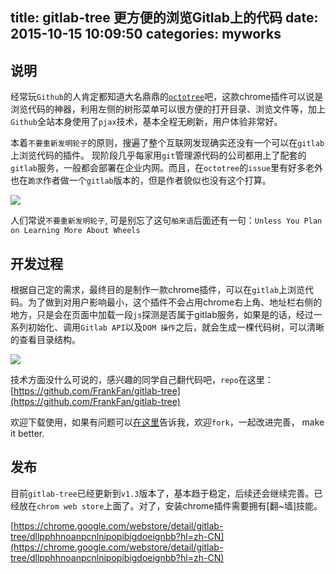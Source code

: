 title: gitlab-tree 更方便的浏览Gitlab上的代码
date: 2015-10-15 10:09:50
categories: myworks
---

## 说明
经常玩`Github`的人肯定都知道大名鼎鼎的[`octotree`](https://github.com/buunguyen/octotree)吧，这款chrome插件可以说是浏览代码的神器，利用左侧的树形菜单可以很方便的打开目录、浏览文件等，加上`Github`全站本身使用了`pjax`技术，基本全程无刷新，用户体验非常好。

本着`不要重新发明轮子`的原则，搜遍了整个互联网发现确实还没有一个可以在`gitlab`
上浏览代码的插件。
现阶段几乎每家用`git`管理源代码的公司都用上了配套的`gitlab`服务，一般都会部署在企业内网。而且，在`octotree`的`issue`里有好多老外也在`跪求`作者做一个`gitlab`版本的，但是作者貌似也没有这个打算。

![](http://images2015.cnblogs.com/blog/282019/201510/282019-20151029104304450-1035382532.jpg)

人们常说`不要重新发明轮子`, 可是别忘了这句`舶来语`后面还有一句：`Unless You Plan on Learning More About Wheels`


## 开发过程
根据自己定的需求，最终目的是制作一款chrome插件，可以在`gitlab`上浏览代码。为了做到对用户影响最小，这个插件不会占用chrome右上角、地址栏右侧的地方，只是会在页面中加载一段`js`探测是否属于gitlab服务，如果是的话，经过一系列初始化、调用`Gitlab API`以及`DOM 操作`之后，就会生成一棵代码树，可以清晰的查看目录结构。

![](https://raw.githubusercontent.com/FrankFan/gitlab-tree/master/docs/gitlab-tree.png)

技术方面没什么可说的，感兴趣的同学自己翻代码吧，`repo`在这里：[https://github.com/FrankFan/gitlab-tree](https://github.com/FrankFan/gitlab-tree)

欢迎下载使用，如果有问题可以[在这里](https://github.com/FrankFan/gitlab-tree/issues/new)告诉我，欢迎`fork`，一起改进完善， make it better.

## 发布
目前`gitlab-tree`已经更新到`v1.3`版本了，基本趋于稳定，后续还会继续完善。已经放在`chrom web store`上面了。对了，安装chrome插件需要拥有[翻~墙]技能。

[https://chrome.google.com/webstore/detail/gitlab-tree/dllpphhnoanpcnlnipopibigdoeignbb?hl=zh-CN](https://chrome.google.com/webstore/detail/gitlab-tree/dllpphhnoanpcnlnipopibigdoeignbb?hl=zh-CN)

